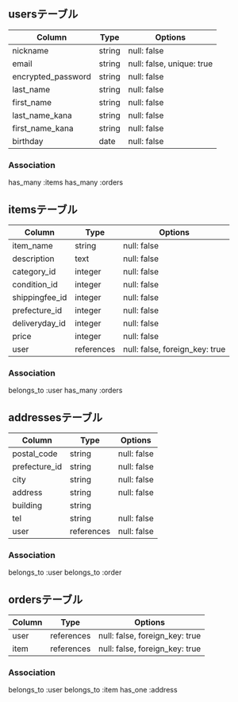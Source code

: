 ## usersテーブル

| Column             | Type    | Options                        |
| ------------------ | ------- | ------------------------------ |
| nickname           | string  | null: false                    |
| email              | string  | null: false, unique: true      |
| encrypted_password | string  | null: false                    |
| last_name          | string  | null: false                    |
| first_name         | string  | null: false                    |
| last_name_kana     | string  | null: false                    |
| first_name_kana    | string  | null: false                    |
| birthday           | date    | null: false                    |

### Association
has_many :items
has_many :orders



## itemsテーブル

| Column         | Type       | Options                        |
| -------------- | ---------- | ------------------------------ |
| item_name      | string     | null: false                    |
| description    | text       | null: false                    |
| category_id    | integer    | null: false                    |
| condition_id   | integer    | null: false                    |
| shippingfee_id | integer    | null: false                    |
| prefecture_id  | integer    | null: false                    |
| deliveryday_id | integer    | null: false                    |
| price          | integer    | null: false                    |
| user           | references | null: false, foreign_key: true |

### Association
belongs_to :user
has_many :orders



## addressesテーブル

| Column        | Type       | Options     |
| ------------- | ---------- | ----------- |
| postal_code   | string     | null: false |
| prefecture_id | string     | null: false |
| city          | string     | null: false |
| address       | string     | null: false |
| building      | string     |             |
| tel           | string     | null: false |
| user          | references | null: false |

### Association
belongs_to :user
belongs_to :order



## ordersテーブル

| Column  | Type       | Options                        |
| ------- | ---------- | ------------------------------ |
| user    | references | null: false, foreign_key: true |
| item    | references | null: false, foreign_key: true |

### Association
belongs_to :user
belongs_to :item
has_one :address
